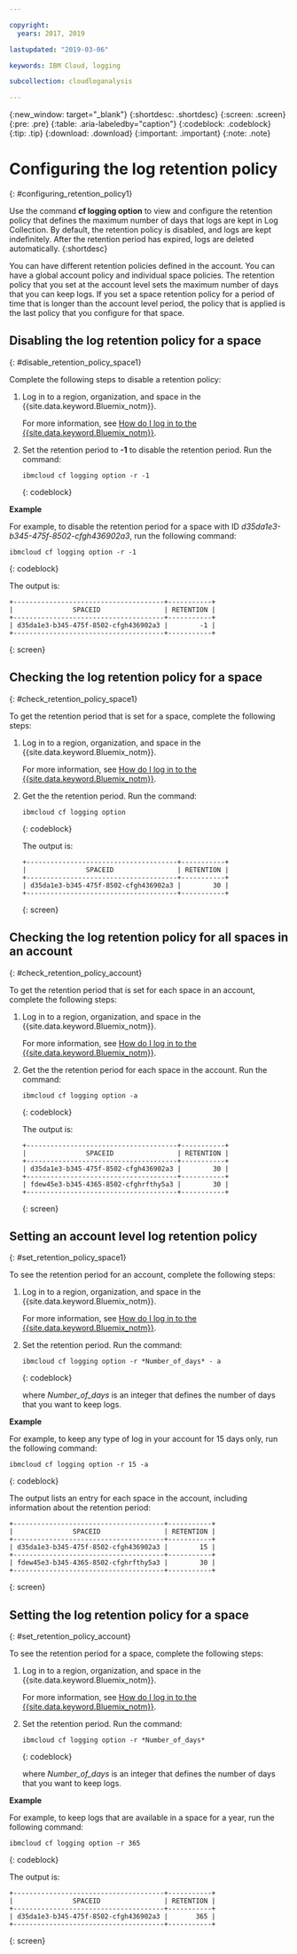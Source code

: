 ```yaml
---

copyright:
  years: 2017, 2019

lastupdated: "2019-03-06"

keywords: IBM Cloud, logging

subcollection: cloudloganalysis

---
```


{:new_window: target="_blank"}
{:shortdesc: .shortdesc}
{:screen: .screen}
{:pre: .pre}
{:table: .aria-labeledby="caption"}
{:codeblock: .codeblock}
{:tip: .tip}
{:download: .download}
{:important: .important}
{:note: .note}

# Configuring the log retention policy
{: #configuring_retention_policy1}

Use the command **cf logging option** to view and configure the retention policy that defines the maximum number of days that logs are kept in Log Collection. By default, the retention policy is disabled, and logs are kept indefinitely. After the retention period has expired, logs are deleted automatically. 
{:shortdesc}

You can have different retention policies defined in the account. You can have a global account policy and individual space policies. The retention policy that you set at the account level sets the maximum number of days that you can keep logs. If you set a space retention policy for a period of time that is longer than the account level period, the policy that is applied is the last policy that you configure for that space. 


## Disabling the log retention policy for a space
{: #disable_retention_policy_space1}

Complete the following steps to disable a retention policy:

1. Log in to a region, organization, and space in the {{site.data.keyword.Bluemix_notm}}. 

    For more information, see [How do I log in to the {{site.data.keyword.Bluemix_notm}}](/docs/services/CloudLogAnalysis/qa/cli_qa.html#login).
    
2. Set the retention period to **-1** to disable the retention period. Run the command:

    ```
    ibmcloud cf logging option -r -1
    ```
    {: codeblock}
    
**Example**
    
For example, to disable the retention period for a space with ID *d35da1e3-b345-475f-8502-cfgh436902a3*, run the following command:

```
ibmcloud cf logging option -r -1
```
{: codeblock}

The output is:

```
+--------------------------------------+-----------+
|               SPACEID                | RETENTION |
+--------------------------------------+-----------+
| d35da1e3-b345-475f-8502-cfgh436902a3 |        -1 |
+--------------------------------------+-----------+
```
{: screen} 



## Checking the log retention policy for a space
{: #check_retention_policy_space1}

To get the retention period that is set for a space, complete the following steps:

1. Log in to a region, organization, and space in the {{site.data.keyword.Bluemix_notm}}. 

    For more information, see [How do I log in to the {{site.data.keyword.Bluemix_notm}}](/docs/services/CloudLogAnalysis/qa/cli_qa.html#login).
    
2. Get the the retention period. Run the command:

    ```
    ibmcloud cf logging option
    ```
    {: codeblock}

    The output is:

    ```
    +--------------------------------------+-----------+
    |               SPACEID                | RETENTION |
    +--------------------------------------+-----------+
    | d35da1e3-b345-475f-8502-cfgh436902a3 |        30 |
    +--------------------------------------+-----------+
    ```
    {: screen}
    

## Checking the log retention policy for all spaces in an account
{: #check_retention_policy_account}

To get the retention period that is set for each space in an account, complete the following steps:

1. Log in to a region, organization, and space in the {{site.data.keyword.Bluemix_notm}}. 

    For more information, see [How do I log in to the {{site.data.keyword.Bluemix_notm}}](/docs/services/CloudLogAnalysis/qa/cli_qa.html#login).
    
2. Get the the retention period for each space in the account. Run the command:

    ```
    ibmcloud cf logging option -a
    ```
    {: codeblock}

    The output is:

    ```
    +--------------------------------------+-----------+
    |               SPACEID                | RETENTION |
    +--------------------------------------+-----------+
    | d35da1e3-b345-475f-8502-cfgh436902a3 |        30 |
    +--------------------------------------+-----------+
    | fdew45e3-b345-4365-8502-cfghrfthy5a3 |        30 |
    +--------------------------------------+-----------+
    ```
    {: screen}
    

## Setting an account level log retention policy
{: #set_retention_policy_space1}

To see the retention period for an account, complete the following steps:

1. Log in to a region, organization, and space in the {{site.data.keyword.Bluemix_notm}}. 

    For more information, see [How do I log in to the {{site.data.keyword.Bluemix_notm}}](/docs/services/CloudLogAnalysis/qa/cli_qa.html#login).
    
2. Set the retention period. Run the command:

    ```
    ibmcloud cf logging option -r *Number_of_days* - a
    ```
    {: codeblock}
    
    where *Number_of_days* is an integer that defines the number of days that you want to keep logs. 
    
    
**Example**
    
For example, to keep any type of log in your account for 15 days only, run the following command:

```
ibmcloud cf logging option -r 15 -a
```
{: codeblock}

The output lists an entry for each space in the account, including information about the retention period:

```
+--------------------------------------+-----------+
|               SPACEID                | RETENTION |
+--------------------------------------+-----------+
| d35da1e3-b345-475f-8502-cfgh436902a3 |        15 |
+--------------------------------------+-----------+
| fdew45e3-b345-4365-8502-cfghrfthy5a3 |        30 |
+--------------------------------------+-----------+
```
{: screen}

## Setting the log retention policy for a space
{: #set_retention_policy_account}

To see the retention period for a space, complete the following steps:

1. Log in to a region, organization, and space in the {{site.data.keyword.Bluemix_notm}}. 

    For more information, see [How do I log in to the {{site.data.keyword.Bluemix_notm}}](/docs/services/CloudLogAnalysis/qa/cli_qa.html#login).
    
2. Set the retention period. Run the command:

    ```
    ibmcloud cf logging option -r *Number_of_days*
    ```
    {: codeblock}
    
    where *Number_of_days* is an integer that defines the number of days that you want to keep logs.
    
    
**Example**
    
For example, to keep logs that are available in a space for a year, run the following command:

```
ibmcloud cf logging option -r 365
```
{: codeblock}

The output is:

```
+--------------------------------------+-----------+
|               SPACEID                | RETENTION |
+--------------------------------------+-----------+
| d35da1e3-b345-475f-8502-cfgh436902a3 |       365 |
+--------------------------------------+-----------+
```
{: screen}


